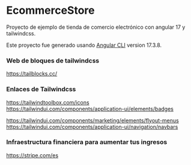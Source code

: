 # EcommerceStore

Proyecto de ejemplo de tienda de comercio electrónico con angular 17 y tailwindcss.

Este proyecto fue generado usando [Angular CLI](https://github.com/angular/angular-cli) version 17.3.8.

### Web de bloques de tailwindcss
https://tailblocks.cc/

### Enlaces de Tailwindcss
https://tailwindtoolbox.com/icons
https://tailwindui.com/components/application-ui/elements/badges

https://tailwindui.com/components/marketing/elements/flyout-menus
https://tailwindui.com/components/application-ui/navigation/navbars

### Infraestructura financiera para aumentar tus ingresos
https://stripe.com/es
